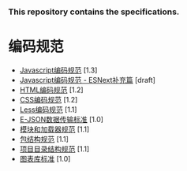 ### This repository contains the specifications.
# 编码规范

- [Javascript编码规范](javascript-style-guide.md) <span class="std-rec">[1.3]</span>
- [Javascript编码规范 - ESNext补充篇](es-next-style-guide.md) <span class="std-rec">[draft]</span>
- [HTML编码规范](html-style-guide.md) <span class="std-rec">[1.2]</span>
- [CSS编码规范](css-style-guide.md) <span class="std-rec">[1.2]</span>
- [Less编码规范](less-code-style.md) <span class="std-rec">[1.1]</span>
- [E-JSON数据传输标准](e-json.md) <span class="std-rec">[1.0]</span>
- [模块和加载器规范](module.md) <span class="std-rec">[1.1]</span>
- [包结构规范](package.md) <span class="std-rec">[1.1]</span>
- [项目目录结构规范](directory.md) <span class="std-rec">[1.1]</span>
- [图表库标准](chart.md) <span class="std-rec">[1.0]</span>
